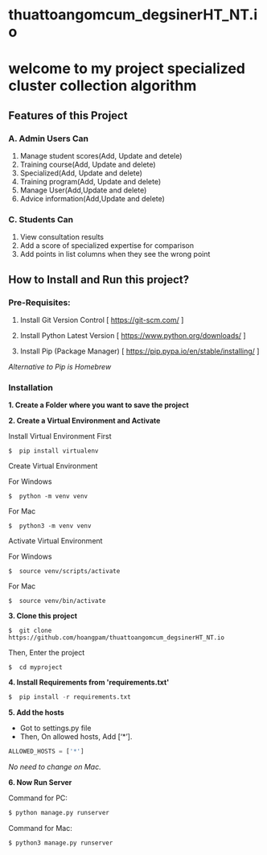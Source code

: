# thuattoangomcum_degsinerHT_NT.io
# welcome to my project specialized cluster collection algorithm

## Features of this Project
### A. Admin Users Can
1. Manage student scores(Add, Update and detele)
2. Training course(Add, Update and delete)
3. Specialized(Add, Update and delete)
4. Training program(Add, Update and delete)
5. Manage User(Add,Update and delete)
6. Advice information(Add,Update and delete)
### C. Students Can
1. View consultation results
2. Add a score of specialized expertise for comparison
3. Add points in list columns when they see the wrong point

## How to Install and Run this project?

### Pre-Requisites:
1. Install Git Version Control
[ https://git-scm.com/ ]

2. Install Python Latest Version
[ https://www.python.org/downloads/ ]

3. Install Pip (Package Manager)
[ https://pip.pypa.io/en/stable/installing/ ]

*Alternative to Pip is Homebrew*

### Installation
**1. Create a Folder where you want to save the project**

**2. Create a Virtual Environment and Activate**

Install Virtual Environment First
```
$  pip install virtualenv
```

Create Virtual Environment

For Windows
```
$  python -m venv venv
```
For Mac
```
$  python3 -m venv venv
```

Activate Virtual Environment

For Windows
```
$  source venv/scripts/activate
```

For Mac
```
$  source venv/bin/activate
```

**3. Clone this project**
```
$  git clone https://github.com/hoangpam/thuattoangomcum_degsinerHT_NT.io
```

Then, Enter the project
```
$  cd myproject
```

**4. Install Requirements from 'requirements.txt'**
```python
$  pip install -r requirements.txt
```

**5. Add the hosts**

- Got to settings.py file 
- Then, On allowed hosts, Add [‘*’]. 
```python
ALLOWED_HOSTS = ['*']
```
*No need to change on Mac.*


**6. Now Run Server**

Command for PC:
```python
$ python manage.py runserver
```

Command for Mac:
```python
$ python3 manage.py runserver
